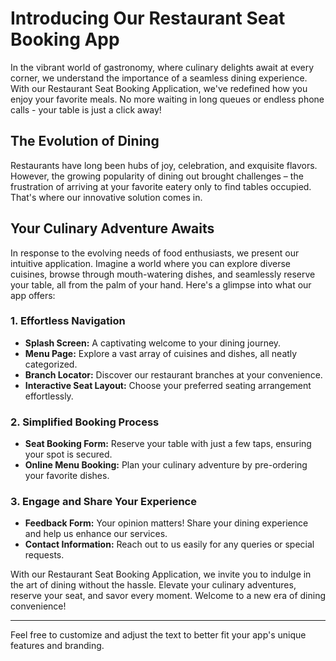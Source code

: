 
# Introducing Our Restaurant Seat Booking App

In the vibrant world of gastronomy, where culinary delights await at every corner, we understand the importance of a seamless dining experience. With our Restaurant Seat Booking Application, we've redefined how you enjoy your favorite meals. No more waiting in long queues or endless phone calls - your table is just a click away!

## The Evolution of Dining

Restaurants have long been hubs of joy, celebration, and exquisite flavors. However, the growing popularity of dining out brought challenges – the frustration of arriving at your favorite eatery only to find  tables occupied. That's where our innovative solution comes in.

## Your Culinary Adventure Awaits

In response to the evolving needs of food enthusiasts, we present our intuitive application. Imagine a world where you can explore diverse cuisines, browse through mouth-watering dishes, and seamlessly reserve your table, all from the palm of your hand. Here's a glimpse into what our app offers:

### 1. **Effortless Navigation**
   - **Splash Screen:** A captivating welcome to your dining journey.
   - **Menu Page:** Explore a vast array of cuisines and dishes, all neatly categorized.
   - **Branch Locator:** Discover our restaurant branches at your convenience.
   - **Interactive Seat Layout:** Choose your preferred seating arrangement effortlessly.
     
  
### 2. **Simplified Booking Process**
   - **Seat Booking Form:** Reserve your table with just a few taps, ensuring your spot is secured.
   - **Online Menu Booking:** Plan your culinary adventure by pre-ordering your favorite dishes.

### 3. **Engage and Share Your Experience**
   - **Feedback Form:** Your opinion matters! Share your dining experience and help us enhance our services.
   - **Contact Information:** Reach out to us easily for any queries or special requests.

With our Restaurant Seat Booking Application, we invite you to indulge in the art of dining without the hassle. Elevate your culinary adventures, reserve your seat, and savor every moment. Welcome to a new era of dining convenience!

---

Feel free to customize and adjust the text to better fit your app's unique features and branding.
